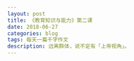 ```yaml
---
layout: post
title: 《教育知识与能力》第二课
date: 2018-06-27
categories: blog
tags: 每天一篇千字作文
description: 远离群体，说不定有「上帝视角」。
---
```

